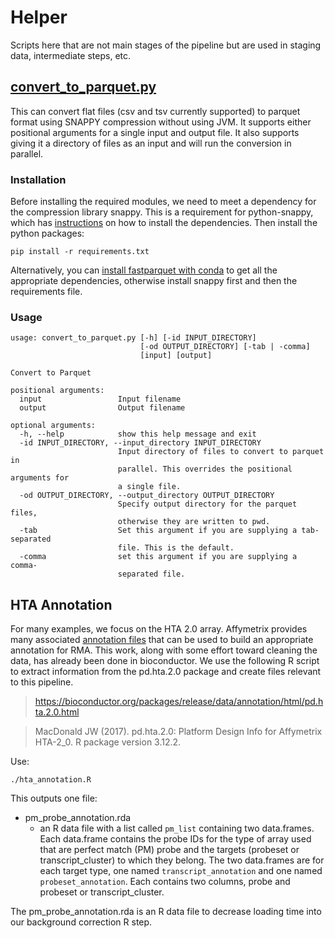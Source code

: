 # Helper

Scripts here that are not main stages of the pipeline but are used in staging data, intermediate steps, etc.

## [convert_to_parquet.py](convert_to_parquet.py)

This can convert flat files (csv and tsv currently supported) to parquet format using SNAPPY compression without using
JVM. It supports either positional arguments for a single input and output file. It also supports
giving it a directory of files as an input and will run the conversion in parallel.

### Installation

Before installing the required modules, we need to meet a dependency for the compression library snappy.
This is a requirement for python-snappy, which has [instructions](https://github.com/andrix/python-snappy#dependencies)
 on how to install the dependencies. Then install the python packages:

`pip install -r requirements.txt`

Alternatively, you can [install fastparquet with conda](https://github.com/dask/fastparquet#installation)
to get all the appropriate dependencies, otherwise install snappy first and then the requirements file.

### Usage

```
usage: convert_to_parquet.py [-h] [-id INPUT_DIRECTORY]
                             [-od OUTPUT_DIRECTORY] [-tab | -comma]
                             [input] [output]

Convert to Parquet

positional arguments:
  input                 Input filename
  output                Output filename

optional arguments:
  -h, --help            show this help message and exit
  -id INPUT_DIRECTORY, --input_directory INPUT_DIRECTORY
                        Input directory of files to convert to parquet in
                        parallel. This overrides the positional arguments for
                        a single file.
  -od OUTPUT_DIRECTORY, --output_directory OUTPUT_DIRECTORY
                        Specify output directory for the parquet files,
                        otherwise they are written to pwd.
  -tab                  Set this argument if you are supplying a tab-separated
                        file. This is the default.
  -comma                set this argument if you are supplying a comma-
                        separated file.
```

## HTA Annotation

For many examples, we focus on the HTA 2.0 array. Affymetrix provides many associated
[annotation files](http://www.affymetrix.com/support/technical/byproduct.affx?product=human_transcriptome) that can be
used to build an appropriate annotation for RMA. This work, along with some effort toward cleaning the data,
 has already been done in bioconductor. We use the following R script
 to extract information from the pd.hta.2.0 package and create files relevant to this pipeline.

> https://bioconductor.org/packages/release/data/annotation/html/pd.hta.2.0.html

> MacDonald JW (2017). pd.hta.2.0: Platform Design Info for Affymetrix HTA-2_0. R package version 3.12.2.

Use:

```
./hta_annotation.R
```

This outputs one file:

- pm_probe_annotation.rda
  - an R data file with a list called `pm_list` containing two data.frames. Each data.frame contains the probe IDs for
  the type of array used that are perfect match (PM) probe and the targets (probeset or transcript_cluster) to which
  they belong. The two data.frames are for each target type, one named `transcript_annotation` and one named
  `probeset_annotation`.  Each contains two columns, probe and probeset or transcript_cluster.

The pm_probe_annotation.rda is an R data file to decrease loading time into our background correction R step.

